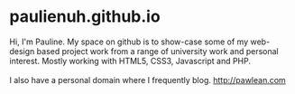 # paulienuh.github.io
Hi, I'm Pauline. My space on github is to show-case some of my web-design based project work from a range of university work and personal interest. 
Mostly working with HTML5, CSS3, Javascript and PHP.
<br><br>
I also have a personal domain where I frequently blog. http://pawlean.com
